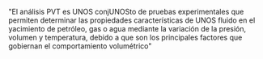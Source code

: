 "El análisis PVT es UNOS conjUNOSto de pruebas experimentales
 que permiten determinar las propiedades características
  de UNOS fluido en el yacimiento de petróleo, gas o agua
   mediante la variación de la presión, volumen y 
   temperatura, debido a que son los principales factores 
   que gobiernan el comportamiento volumétrico" 
